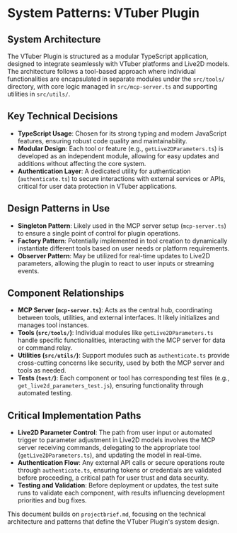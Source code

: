 # System Patterns: VTuber Plugin

## System Architecture
The VTuber Plugin is structured as a modular TypeScript application, designed to integrate seamlessly with VTuber platforms and Live2D models. The architecture follows a tool-based approach where individual functionalities are encapsulated in separate modules under the `src/tools/` directory, with core logic managed in `src/mcp-server.ts` and supporting utilities in `src/utils/`.

## Key Technical Decisions
- **TypeScript Usage**: Chosen for its strong typing and modern JavaScript features, ensuring robust code quality and maintainability.
- **Modular Design**: Each tool or feature (e.g., `getLive2DParameters.ts`) is developed as an independent module, allowing for easy updates and additions without affecting the core system.
- **Authentication Layer**: A dedicated utility for authentication (`authenticate.ts`) to secure interactions with external services or APIs, critical for user data protection in VTuber applications.

## Design Patterns in Use
- **Singleton Pattern**: Likely used in the MCP server setup (`mcp-server.ts`) to ensure a single point of control for plugin operations.
- **Factory Pattern**: Potentially implemented in tool creation to dynamically instantiate different tools based on user needs or platform requirements.
- **Observer Pattern**: May be utilized for real-time updates to Live2D parameters, allowing the plugin to react to user inputs or streaming events.

## Component Relationships
- **MCP Server (`mcp-server.ts`)**: Acts as the central hub, coordinating between tools, utilities, and external interfaces. It likely initializes and manages tool instances.
- **Tools (`src/tools/`)**: Individual modules like `getLive2DParameters.ts` handle specific functionalities, interacting with the MCP server for data or command relay.
- **Utilities (`src/utils/`)**: Support modules such as `authenticate.ts` provide cross-cutting concerns like security, used by both the MCP server and tools as needed.
- **Tests (`test/`)**: Each component or tool has corresponding test files (e.g., `get_live2d_parameters_test.js`), ensuring functionality through automated testing.

## Critical Implementation Paths
- **Live2D Parameter Control**: The path from user input or automated trigger to parameter adjustment in Live2D models involves the MCP server receiving commands, delegating to the appropriate tool (`getLive2DParameters.ts`), and updating the model in real-time.
- **Authentication Flow**: Any external API calls or secure operations route through `authenticate.ts`, ensuring tokens or credentials are validated before proceeding, a critical path for user trust and data security.
- **Testing and Validation**: Before deployment or updates, the test suite runs to validate each component, with results influencing development priorities and bug fixes.

This document builds on `projectbrief.md`, focusing on the technical architecture and patterns that define the VTuber Plugin's system design.
